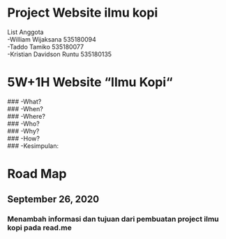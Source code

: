 # Project Website ilmu kopi<br />
List Anggota<br />
-William Wijaksana 535180094<br />
-Taddo Tamiko 535180077<br />
-Kristian Davidson Runtu 535180135<br />

<h1> 5W+1H Website “Ilmu Kopi“</h1>
### -What?<br />
### -When?<br />
### -Where?<br />
### -Who?<br />
### -Why?<br />
### -How?<br />
### -Kesimpulan:

# Road Map

## September 26, 2020 
### Menambah informasi dan tujuan dari pembuatan project ilmu kopi pada read.me
